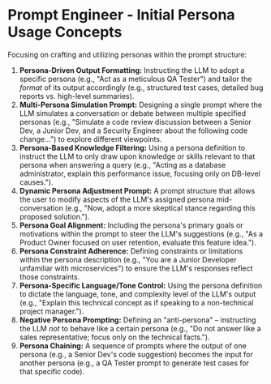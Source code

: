 # Prompt Engineer - Initial Persona Usage Concepts

Focusing on crafting and utilizing personas within the prompt structure:

1.  **Persona-Driven Output Formatting:** Instructing the LLM to adopt a specific persona (e.g., "Act as a meticulous QA Tester") and tailor the *format* of its output accordingly (e.g., structured test cases, detailed bug reports vs. high-level summaries).
2.  **Multi-Persona Simulation Prompt:** Designing a single prompt where the LLM simulates a conversation or debate between multiple specified personas (e.g., "Simulate a code review discussion between a Senior Dev, a Junior Dev, and a Security Engineer about the following code change...") to explore different viewpoints.
3.  **Persona-Based Knowledge Filtering:** Using a persona definition to instruct the LLM to only draw upon knowledge or skills relevant to that persona when answering a query (e.g., "Acting as a database administrator, explain this performance issue, focusing only on DB-level causes.").
4.  **Dynamic Persona Adjustment Prompt:** A prompt structure that allows the user to modify aspects of the LLM's assigned persona mid-conversation (e.g., "Now, adopt a more skeptical stance regarding this proposed solution.").
5.  **Persona Goal Alignment:** Including the persona's primary goals or motivations within the prompt to steer the LLM's suggestions (e.g., "As a Product Owner focused on user retention, evaluate this feature idea.").
6.  **Persona Constraint Adherence:** Defining constraints or limitations within the persona description (e.g., "You are a Junior Developer unfamiliar with microservices") to ensure the LLM's responses reflect those constraints.
7.  **Persona-Specific Language/Tone Control:** Using the persona definition to dictate the language, tone, and complexity level of the LLM's output (e.g., "Explain this technical concept as if speaking to a non-technical project manager.").
8.  **Negative Persona Prompting:** Defining an "anti-persona" – instructing the LLM *not* to behave like a certain persona (e.g., "Do not answer like a sales representative; focus only on the technical facts.").
9.  **Persona Chaining:** A sequence of prompts where the output of one persona (e.g., a Senior Dev's code suggestion) becomes the input for another persona (e.g., a QA Tester prompt to generate test cases for that specific code). 